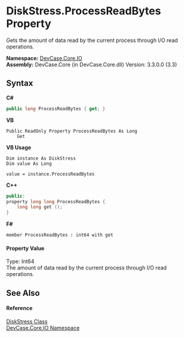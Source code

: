 # DiskStress.ProcessReadBytes Property 
 

Gets the amount of data read by the current process through I/O read operations.

**Namespace:**&nbsp;<a href="N_DevCase_Core_IO">DevCase.Core.IO</a><br />**Assembly:**&nbsp;DevCase.Core (in DevCase.Core.dll) Version: 3.3.0.0 (3.3)

## Syntax

**C#**<br />
``` C#
public long ProcessReadBytes { get; }
```

**VB**<br />
``` VB
Public ReadOnly Property ProcessReadBytes As Long
	Get
```

**VB Usage**<br />
``` VB Usage
Dim instance As DiskStress
Dim value As Long

value = instance.ProcessReadBytes

```

**C++**<br />
``` C++
public:
property long long ProcessReadBytes {
	long long get ();
}
```

**F#**<br />
``` F#
member ProcessReadBytes : int64 with get

```


#### Property Value
Type: Int64<br />The amount of data read by the current process through I/O read operations.

## See Also


#### Reference
<a href="T_DevCase_Core_IO_DiskStress">DiskStress Class</a><br /><a href="N_DevCase_Core_IO">DevCase.Core.IO Namespace</a><br />